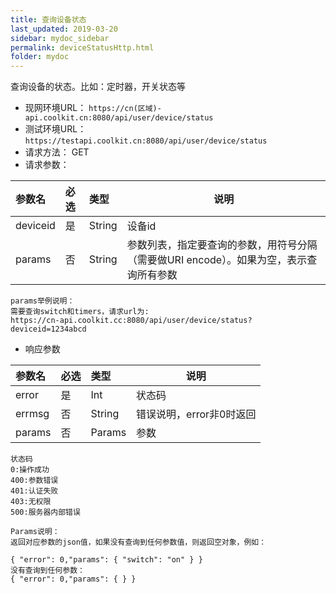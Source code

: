 ```yaml
---
title: 查询设备状态
last_updated: 2019-03-20
sidebar: mydoc_sidebar
permalink: deviceStatusHttp.html
folder: mydoc
---
```




查询设备的状态。比如：定时器，开关状态等
- 现网环境URL： ``` https://cn(区域)-api.coolkit.cn:8080/api/user/device/status ```
- 测试环境URL：``` https://testapi.coolkit.cn:8080/api/user/device/status ```
- 请求方法： GET
- 请求参数：

|参数名|必选|类型|说明|
|:----    |:---|:----- |-----   |
|deviceid |是  |String |设备id  |
|params |否  |String | 参数列表，指定要查询的参数，用符号分隔（需要做URI encode）。如果为空，表示查询所有参数    |

```
params举例说明：
需要查询switch和timers，请求url为:
https://cn-api.coolkit.cc:8080/api/user/device/status?deviceid=1234abcd
```

- 响应参数

|参数名|必选|类型|说明|
|:----    |:---|:----- |-----   |
|error |是  |Int |状态码  |
|errmsg |否  |String | 错误说明，error非0时返回 |
|params |否  |Params | 参数  |

```
状态码
0:操作成功
400:参数错误
401:认证失败
403:无权限
500:服务器内部错误

Params说明：
返回对应参数的json值，如果没有查询到任何参数值，则返回空对象，例如：

{ "error": 0,"params": { "switch": "on" } }
没有查询到任何参数：
{ "error": 0,"params": { } }
```


